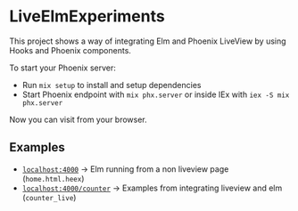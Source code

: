 # LiveElmExperiments

This project shows a way of integrating Elm and Phoenix LiveView by using Hooks and Phoenix components.

To start your Phoenix server:

  * Run `mix setup` to install and setup dependencies
  * Start Phoenix endpoint with `mix phx.server` or inside IEx with `iex -S mix phx.server`

Now you can visit  from your browser.

## Examples
  * [`localhost:4000`](http://localhost:4000) -> Elm running from a non liveview page (`home.html.heex`)
  * [`localhost:4000/counter`](http://localhost:4000/counter) -> Examples from integrating liveview and elm (`counter_live`)